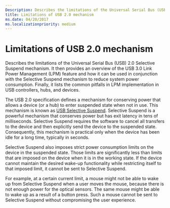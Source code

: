 ```yaml
---
Description: Describes the limitations of the Universal Serial Bus (USB) 2.0 Selective Suspend mechanism.
title: Limitations of USB 2.0 mechanism
ms.date: 04/20/2017
ms.localizationpriority: medium
---
```


# Limitations of USB 2.0 mechanism

Describes the limitations of the Universal Serial Bus (USB) 2.0 Selective Suspend mechanism. It then provides an overview of the USB 3.0 Link Power Management (LPM) feature and how it can be used in conjunction with the Selective Suspend mechanism to reduce system power consumption. Finally, it lists the common pitfalls in LPM implementation in USB controllers, hubs, and devices.

The USB 2.0 specification defines a mechanism for conserving power that allows a device (or a hub) to enter suspended state when not in use. This mechanism is known as [USB Selective Suspend](/windows-hardware/drivers/usbcon/usb-selective-suspend). Selective Suspend is a powerful mechanism that conserves power but has exit latency in tens of milliseconds. Selective Suspend requires the software to cancel all transfers to the device and then explicitly send the device to the suspended state. Consequently, this mechanism is practical only when the device has been idle for a long time, typically in seconds.

Selective Suspend also imposes strict power consumption limits on the device in the suspended state. Those limits are significantly less than limits that are imposed on the device when it is in the working state. If the device cannot maintain the desired wake-up functionality while restricting itself to that imposed limit, it cannot be sent to Selective Suspend.

For example, at a certain current limit, a mouse might not be able to wake up from Selective Suspend when a user moves the mouse, because there is not enough power for the optical sensors. The same mouse might be able to wake up as a result of a button press. Such a mouse cannot be sent to Selective Suspend without compromising the user experience.
